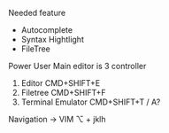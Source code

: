 Needed feature
* Autocomplete
* Syntax Hightlight
* FileTree

Power User
Main editor is 3 controller
1. Editor CMD+SHIFT+E
2. Filetree CMD+SHIFT+F
3. Terminal Emulator CMD+SHIFT+T / A?

Navigation -> VIM
⌥ + jklh